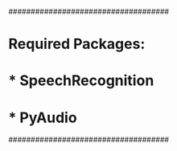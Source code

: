 ####################################
# Required Packages:
#   * SpeechRecognition
#   * PyAudio
####################################
